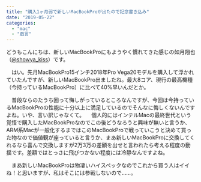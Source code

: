 ```yaml
---
title: "購入1ヶ月弱で新しいMacBookProが出たので記念書き込み"
date: "2019-05-22"
categories: 
  - "mac"
  - "戯言"
---
```


どうもこんにちは、新しいMacBookProにもようやく慣れてきた感じの如月翔也（[@showya\_kiss](http://twitter.com/showya_kiss)）です。

　はい。先月MacBookPro15インチ2018年Pro Vega20モデルを購入して浮かれていたんですが、新しいMacBookPro出ましたね。最大8コア、現行の最高機種（今持っているMacBookPro）に比べて40%早いんだとか。

　普段ならのたうち回って悔しがっているところなんですが、今回は今持っているMacBookProの性能に十分以上に満足しているのでそんなに悔しくないんですよね。いや、言い訳じゃなくて。 　個人的にはインテルMacの最終世代という覚悟で購入したMacBookProなのでこの後どうなろうと興味が無いと言うか、ARM系Macが一般化するまではこのMacBookProで戦っていこうと決めて買った物なので価値観が座っていると言うか、まあ新しいMacBookProに交換してくれるなら喜んで交換しますが2万3万の差額を出せと言われたら考える程度の動揺です。差額ではとっさに飛びつかない程度には冷静なんですよね。

　まあ新しいMacBookProは物凄いハイスペックなのでこれから買う人はイイね！と思いますが、私はそこには参戦しないので……。
